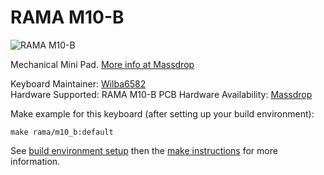 # RAMA M10-B

![RAMA M10-B](https://static1.squarespace.com/static/563c788ae4b099120ae219e2/5b4997390e2e72d65f7a8e83/5b499748352f534ffb40392b/1531549522790/RAMA-M10-B-04.572.jpg?format=1500w)

Mechanical Mini Pad. [More info at Massdrop](https://www.massdrop.com/buy/rama-m10-a)

Keyboard Maintainer: [Wilba6582](https://github.com/Wilba6582)  
Hardware Supported: RAMA M10-B PCB
Hardware Availability: [Massdrop](https://www.massdrop.com/buy/rama-m10-a)

Make example for this keyboard (after setting up your build environment):

    make rama/m10_b:default

See [build environment setup](https://docs.qmk.fm/build_environment_setup.html) then the [make instructions](https://docs.qmk.fm/make_instructions.html) for more information.